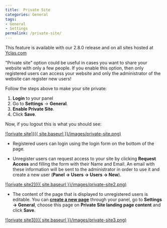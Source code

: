 ```yaml
---
title:  Private Site
categories: General
tags: 
- General
- Settings
permalink: /private-site/
---
```

<div class="alert alert-warning">
<strong><i class="glyphicon glyphicon-warning-sign"></i> </strong> This feature is available with our 2.8.0 release and on all sites hosted at <a href="https://yclas.com/">Yclas.com</a> 
</div>

"Private site" option could be useful in cases you want to share your website with only a few people. If you enable this option, then only registered users can access your website and only the administrator of the website can register new users!

Follow the steps above to make your site private:

1. **Login** to your panel
2. Go to **Settings** -> **General**.
3. **Enable Private Site**.
4. Click **Save**.

Now, if you logout this is what you should see:

<a href="//docs.yclas.com/images/private-site.png" class="thumbnail gallery-item" data-gallery>
![private site]({{ site.baseurl }}/images/private-site.png)
</a>

+ Registered users can login using the login form on the bottom of the page. 

+ Unregister users can request access to your site by clicking **Request Access** and filling the form with their Name and Email. An email with these information will be sent to the administrator in order to use it and create a new user (**Panel -> Users -> Users -> New**).

<a href="//docs.yclas.com/images/private-site2.png" class="thumbnail gallery-item" data-gallery>
![private site2]({{ site.baseurl }}/images/private-site2.png)
</a>

+ The content of the page that is displayed to unregistered users is editable. You can [**create a new page**](http://docs.yclas.com/how_to_add_pages/) through your panel, go to **Settings -> General**, choose this page on **Private Site landing page content** and click **Save**.

<a href="//docs.yclas.com/images/private-site3.png" class="thumbnail gallery-item" data-gallery>
![private site3]({{ site.baseurl }}/images/private-site3.png)
</a>